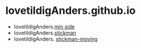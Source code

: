 # lovetildigAnders.github.io
- lovetildigAnders.[min side](kageside/)
- lovetildigAnders.[stickman](sitckman/)
- lovetildigAnders. [stickman-moving](move/)